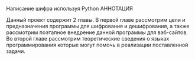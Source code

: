 Написание шифра используя Python
АННОТАЦИЯ

Данный проект содержит 2 главы.
В первой главе рассмотрим цели и предназначения программы для шифрования и дешифрования, а также рассмотрим поэтапное внедрение данной программы для вэб-сайтов.
Во второй главе рассмотрим теоретические сведения о языках программирования которые могут помочь в реализации поставленной задачи.
